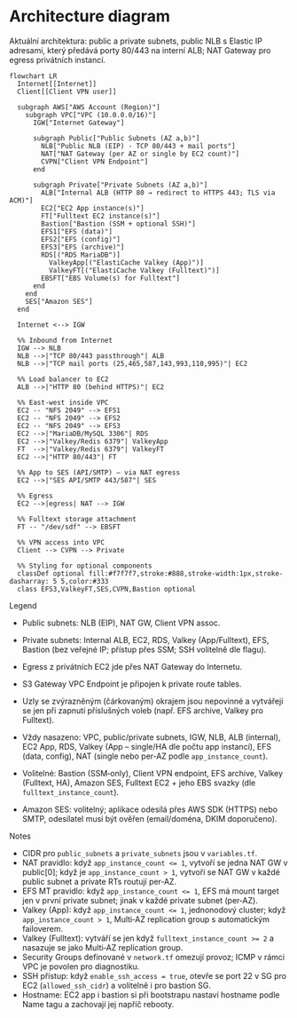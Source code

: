 # Architecture diagram

Aktuální architektura: public a private subnets, public NLB s Elastic IP adresami, který předává porty 80/443 na interní ALB; NAT Gateway pro egress privátních instancí.

```mermaid
flowchart LR
  Internet[[Internet]]
  Client[[Client VPN user]]

  subgraph AWS["AWS Account (Region)"]
    subgraph VPC["VPC (10.0.0.0/16)"]
      IGW["Internet Gateway"]

      subgraph Public["Public Subnets (AZ a,b)"]
        NLB["Public NLB (EIP) - TCP 80/443 + mail ports"]
        NAT["NAT Gateway (per AZ or single by EC2 count)"]
        CVPN["Client VPN Endpoint"]
      end

      subgraph Private["Private Subnets (AZ a,b)"]
        ALB["Internal ALB (HTTP 80 → redirect to HTTPS 443; TLS via ACM)"]
        EC2["EC2 App instance(s)"]
        FT["Fulltext EC2 instance(s)"]
        Bastion["Bastion (SSM + optional SSH)"]
        EFS1["EFS (data)"]
        EFS2["EFS (config)"]
        EFS3["EFS (archive)"]
        RDS[("RDS MariaDB")]
          ValkeyApp[("ElastiCache Valkey (App)")]
          ValkeyFT[("ElastiCache Valkey (Fulltext)")]
        EBSFT["EBS Volume(s) for Fulltext"]
      end
    end
    SES["Amazon SES"]
  end

  Internet <--> IGW

  %% Inbound from Internet
  IGW --> NLB
  NLB -->|"TCP 80/443 passthrough"| ALB
  NLB -->|"TCP mail ports (25,465,587,143,993,110,995)"| EC2

  %% Load balancer to EC2
  ALB -->|"HTTP 80 (behind HTTPS)"| EC2

  %% East-west inside VPC
  EC2 -- "NFS 2049" --> EFS1
  EC2 -- "NFS 2049" --> EFS2
  EC2 -- "NFS 2049" --> EFS3
  EC2 -->|"MariaDB/MySQL 3306"| RDS
  EC2 -->|"Valkey/Redis 6379"| ValkeyApp
  FT  -->|"Valkey/Redis 6379"| ValkeyFT
  EC2 -->|"HTTP 80/443"| FT

  %% App to SES (API/SMTP) – via NAT egress
  EC2 -->|"SES API/SMTP 443/587"| SES

  %% Egress
  EC2 -->|egress| NAT --> IGW

  %% Fulltext storage attachment
  FT -- "/dev/sdf" --> EBSFT

  %% VPN access into VPC
  Client --> CVPN --> Private

  %% Styling for optional components
  classDef optional fill:#f7f7f7,stroke:#888,stroke-width:1px,stroke-dasharray: 5 5,color:#333
  class EFS3,ValkeyFT,SES,CVPN,Bastion optional
```

Legend
- Public subnets: NLB (EIP), NAT GW, Client VPN assoc.
- Private subnets: Internal ALB, EC2, RDS, Valkey (App/Fulltext), EFS, Bastion (bez veřejné IP; přístup přes SSM; SSH volitelně dle flagu).
- Egress z privátních EC2 jde přes NAT Gateway do Internetu.
- S3 Gateway VPC Endpoint je připojen k private route tables.
- Uzly se zvýrazněným (čárkovaným) okrajem jsou nepovinné a vytvářejí se jen při zapnutí příslušných voleb (např. EFS archive, Valkey pro Fulltext).

- Vždy nasazeno: VPC, public/private subnets, IGW, NLB, ALB (internal), EC2 App, RDS, Valkey (App – single/HA dle počtu app instancí), EFS (data, config), NAT (single nebo per‑AZ podle `app_instance_count`).
- Volitelné: Bastion (SSM‑only), Client VPN endpoint, EFS archive, Valkey (Fulltext, HA), Amazon SES, Fulltext EC2 + jeho EBS svazky (dle `fulltext_instance_count`).
 - Amazon SES: volitelný; aplikace odesílá přes AWS SDK (HTTPS) nebo SMTP, odesílatel musí být ověřen (email/doména, DKIM doporučeno).

Notes
- CIDR pro `public_subnets` a `private_subnets` jsou v `variables.tf`.
- NAT pravidlo: když `app_instance_count <= 1`, vytvoří se jedna NAT GW v public[0]; když je `app_instance_count > 1`, vytvoří se NAT GW v každé public subnet a private RTs routují per‑AZ.
- EFS MT pravidlo: když `app_instance_count <= 1`, EFS má mount target jen v první private subnet; jinak v každé private subnet (per‑AZ).
- Valkey (App): když `app_instance_count <= 1`, jednonodový cluster; když `app_instance_count > 1`, Multi‑AZ replication group s automatickým failoverem.
- Valkey (Fulltext): vytváří se jen když `fulltext_instance_count >= 2` a nasazuje se jako Multi‑AZ replication group.
- Security Groups definované v `network.tf` omezují provoz; ICMP v rámci VPC je povolen pro diagnostiku.
 - SSH přístup: když `enable_ssh_access = true`, otevře se port 22 v SG pro EC2 (`allowed_ssh_cidr`) a volitelně i pro bastion SG.
 - Hostname: EC2 app i bastion si při bootstrapu nastaví hostname podle Name tagu a zachovají jej napříč rebooty.
